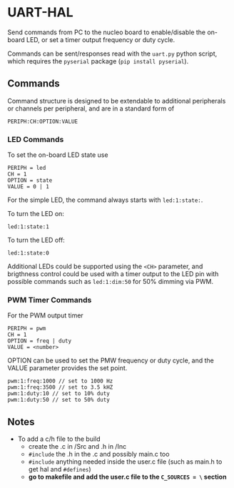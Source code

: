# UART-HAL
Send commands from PC to the nucleo board to enable/disable the on-board LED, or set a timer output frequency or duty cycle.

Commands can be sent/responses read with the `uart.py` python script, which requires the `pyserial` package (`pip install pyserial`). 
## Commands
Command structure is designed to be extendable to additional peripherals or channels per peripheral, and are in a standard form of 
```
PERIPH:CH:OPTION:VALUE
```
### LED Commands
To set the on-board LED state use
```
PERIPH = led
CH = 1
OPTION = state
VALUE = 0 | 1
``` 
For the simple LED, the command always starts with `led:1:state:`. 

To turn the LED on:
```
led:1:state:1
```
To turn the LED off:
```
led:1:state:0
```
Additional LEDs could be supported using the `<CH>` parameter, and brigthness control could be used with a timer output to the LED pin with possible commands such as `led:1:dim:50` for 50% dimming via PWM.
### PWM Timer Commands
For the PWM output timer
```
PERIPH = pwm
CH = 1
OPTION = freq | duty
VALUE = <number>
``` 
OPTION can be used to set the PMW frequency or duty cycle, and the VALUE parameter provides the set point.
```
pwm:1:freq:1000 // set to 1000 Hz 
pwm:1:freq:3500 // set to 3.5 kHZ
pwm:1:duty:10 // set to 10% duty 
pwm:1:duty:50 // set to 50% duty
```


## Notes 
* To add a c/h file to the build
  - create the .c in /Src and .h in /Inc
  - `#include` the .h in the .c and possibly main.c too
  - `#include` anything needed inside the user.c file (such as main.h to get hal and `#defines`)
  - **go to makefile and add the user.c file to the `C_SOURCES = \` section**
